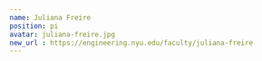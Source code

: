 ```yaml
---
name: Juliana Freire
position: pi
avatar: juliana-freire.jpg
new_url : https://engineering.nyu.edu/faculty/juliana-freire
---
```


